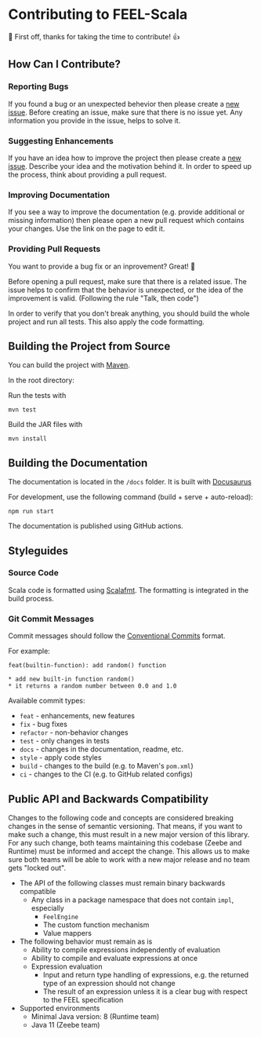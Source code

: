 # Contributing to FEEL-Scala

:tada: First off, thanks for taking the time to contribute! :+1:

## How Can I Contribute?

### Reporting Bugs

If you found a bug or an unexpected behevior then please create a [new issue](https://github.com/camunda/feel-scala/issues). Before creating an issue, make sure that there is no issue yet. Any information you provide in the issue, helps to solve it.

### Suggesting Enhancements

If you have an idea how to improve the project then please create a [new issue](https://github.com/camunda/feel-scala/issues). Describe your idea and the motivation behind it. In order to speed up the process, think about providing a pull request.

### Improving Documentation

If you see a way to improve the documentation (e.g. provide additional or missing information) then please open a new pull request which contains your changes. Use the link on the page to edit it.

### Providing Pull Requests

You want to provide a bug fix or an inprovement? Great! :tada:

Before opening a pull request, make sure that there is a related issue. The issue helps to confirm that the behavior is unexpected, or the idea of the improvement is valid. (Following the rule "Talk, then code")

In order to verify that you don't break anything, you should build the whole project and run all tests. This also apply the code formatting.

## Building the Project from Source

You can build the project with [Maven](http://maven.apache.org). 

In the root directory:

Run the tests with
```
mvn test
```

Build the JAR files with
```
mvn install
```

## Building the Documentation

The documentation is located in the `/docs` folder. It is built with [Docusaurus](https://v2.docusaurus.io/)

For development, use the following command (build + serve + auto-reload):
```
npm run start
```

The documentation is published using GitHub actions.

## Styleguides

### Source Code

Scala code is formatted using [Scalafmt](https://scalameta.org/scalafmt/). The formatting is integrated in the build process.

### Git Commit Messages

Commit messages should follow the [Conventional Commits](https://www.conventionalcommits.org/en/v1.0.0/#summary) format.

For example:

```
feat(builtin-function): add random() function

* add new built-in function random()
* it returns a random number between 0.0 and 1.0
```

Available commit types:

* `feat` - enhancements, new features
* `fix` - bug fixes
* `refactor` - non-behavior changes
* `test` - only changes in tests
* `docs` - changes in the documentation, readme, etc.
* `style` - apply code styles
* `build` - changes to the build (e.g. to Maven's `pom.xml`)
* `ci` - changes to the CI (e.g. to GitHub related configs)

## Public API and Backwards Compatibility

Changes to the following code and concepts are considered breaking changes in the sense of semantic versioning. That means, if you want to make such a change, this must result in a new major version of this library. For any such change, both teams maintaining this codebase (Zeebe and Runtime) must be informed and accept the change. This allows us to make sure both teams will be able to work with a new major release and no team gets "locked out".

* The API of the following classes must remain binary backwards compatible
  * Any class in a package namespace that does not contain `impl`, especially
    * `FeelEngine`
    * The custom function mechanism
    * Value mappers
* The following behavior must remain as is
  * Ability to compile expressions independently of evaluation
  * Ability to compile and evaluate expressions at once
  * Expression evaluation
    * Input and return type handling of expressions, e.g. the returned type of an expression should not change
    * The result of an expression unless it is a clear bug with respect to the FEEL specification
* Supported environments
  * Minimal Java version: 8 (Runtime team)
  * Java 11 (Zeebe team)
